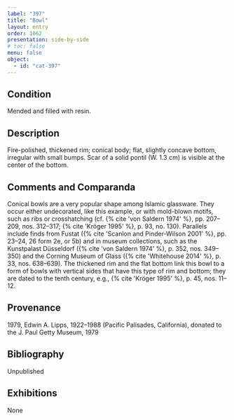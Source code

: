 ```yaml
---
label: "397"
title: "Bowl"
layout: entry
order: 1062
presentation: side-by-side
# toc: false
menu: false
object:
  - id: "cat-397"
---
```


## Condition

Mended and filled with resin.

## Description

Fire-polished, thickened rim; conical body; flat, slightly concave bottom, irregular with small bumps. Scar of a solid pontil (W. 1.3 cm) is visible at the center of the bottom.

## Comments and Comparanda

Conical bowls are a very popular shape among Islamic glassware. They occur either undecorated, like this example, or with mold-blown motifs, such as ribs or crosshatching (cf. {% cite 'von Saldern 1974' %}, pp. 207–209, nos. 312–317; {% cite 'Kröger 1995' %}, p. 93, no. 130). Parallels include finds from Fustat ({% cite 'Scanlon and Pinder-Wilson 2001' %}, pp. 23–24, 26 form 2e, or 5b) and in museum collections, such as the Kunstpalast Düsseldorf ({% cite 'von Saldern 1974' %}, p. 352, nos. 349–350) and the Corning Museum of Glass ({% cite 'Whitehouse 2014' %}, p. 33, nos. 638–639). The thickened rim and the flat bottom link this bowl to a form of bowls with vertical sides that have this type of rim and bottom; they are dated to the tenth century, e.g., {% cite 'Kröger 1995' %}, p. 45, nos. 11–12.

## Provenance

1979, Edwin A. Lipps, 1922–1988 (Pacific Palisades, California), donated to the J. Paul Getty Museum, 1979

## Bibliography

Unpublished

## Exhibitions

None